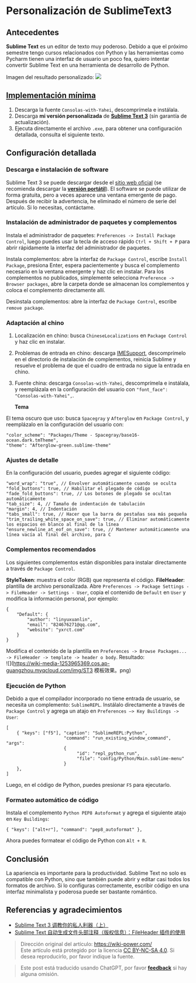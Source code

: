 # Personalización de SublimeText3

## Antecedentes

**Sublime Text** es un editor de texto muy poderoso. Debido a que el próximo semestre tengo cursos relacionados con Python y las herramientas como Pycharm tienen una interfaz de usuario un poco fea, quiero intentar convertir Sublime Text en una herramienta de desarrollo de Python.

Imagen del resultado personalizado:
![](https://wiki-media-1253965369.cos.ap-guangzhou.myqcloud.com/img/ST3效果.png)

## [Implementación mínima](https://www.jianguoyun.com/p/Da9TMr0Q-OOjBxif86sB)

1. Descarga la fuente `Consolas-with-Yahei`, descomprímela e instálala.
2. Descarga **mi versión personalizada** de [**Sublime Text 3**](https://www.jianguoyun.com/p/Da9TMr0Q-OOjBxif86sB) (sin garantía de actualización).
3. Ejecuta directamente el archivo `.exe`, para obtener una configuración detallada, consulta el siguiente texto.

## Configuración detallada

### Descarga e instalación de software

Sublime Text 3 se puede descargar desde el [sitio web oficial](http://www.sublimetext.com/) (se recomienda descargar la [**versión portátil**](https://download.sublimetext.com/Sublime%20Text%20Build%203176%20x64.zip)). El software se puede utilizar de forma gratuita, pero a veces aparece una ventana emergente de pago. Después de recibir la advertencia, he eliminado el número de serie del artículo. Si lo necesitas, contáctame.

### Instalación de administrador de paquetes y complementos

Instala el administrador de paquetes: `Preferences -> Install Package Control`, luego puedes usar la tecla de acceso rápido `Ctrl + Shift + P` para abrir rápidamente la interfaz del administrador de paquetes.

Instala complementos: abre la interfaz de `Package Control`, escribe `Install Package`, presiona Enter, espera pacientemente y busca el complemento necesario en la ventana emergente y haz clic en instalar. Para los complementos no publicados, simplemente selecciona `Preference -> Browser packages`, abre la carpeta donde se almacenan los complementos y coloca el complemento directamente allí.

Desinstala complementos: abre la interfaz de `Package Control`, escribe `remove package`.

### Adaptación al chino

1. Localización en chino: busca `ChineseLocalizations` en `Package Control` y haz clic en instalar.
2. Problemas de entrada en chino: descarga [IMESupport](https://github.com/zcodes/IMESupport/archive/master.zip), descomprímelo en el directorio de instalación de complementos, reinicia Sublime y resuelve el problema de que el cuadro de entrada no sigue la entrada en chino.
3. Fuente china: descarga `Consolas-with-Yahei`, descomprímela e instálala, y reemplázala en la configuración del usuario con `"font_face": "Consolas-with-Yahei",`.

   **Tema**

El tema oscuro que uso: busca `Spacegray` y `Afterglow` en `Package Control`, y reemplázalo en la configuración del usuario con:

```
"color_scheme": "Packages/Theme - Spacegray/base16-ocean.dark.tmTheme",
"theme": "Afterglow-green.sublime-theme"
```

### Ajustes de detalle

En la configuración del usuario, puedes agregar el siguiente código:

```
"word_wrap": "true", // Envolver automáticamente cuando se oculta
"fold_buttons": true, // Habilitar el plegado de código
"fade_fold_buttons": true, // Los botones de plegado se ocultan automáticamente
"tab_size": 4, // Tamaño de indentación de tabulación
"margin": 4, // Indentación
"tabs_small": true, // Hacer que la barra de pestañas sea más pequeña
"trim_trailing_white_space_on_save": true, // Eliminar automáticamente los espacios en blanco al final de la línea
"ensure_newline_at_eof_on_save": true, // Mantener automáticamente una línea vacía al final del archivo, para C
```

### Complementos recomendados

Los siguientes complementos están disponibles para instalar directamente a través de `Package Control`.

**StyleToken**: muestra el color (RGB) que representa el código. **FileHeader**: plantilla de archivo personalizada. Abre `Preferences -> Package Settings -> FileHeader -> Settings - User`, copia el contenido de `Default` en `User` y modifica la información personal, por ejemplo:

```
{
    "Default": {
        "author": "linyuxuanlin",
        "email": "824676271@qq.com",
        "website": "yxrct.com"
    }
}
```

Modifica el contenido de la plantilla en `Preferences -> Browse Packages... -> FileHeader -> template -> header o body`. Resultado:  
 ![](https://wiki-media-1253965369.cos.ap-guangzhou.myqcloud.com/img/ST3 模板效果。png)

### Ejecución de Python

Debido a que el compilador incorporado no tiene entrada de usuario, se necesita un complemento: `SublimeREPL`. Instálalo directamente a través de `Package Control` y agrega un atajo en `Preferences —> Key Buildings -> User`:

```
[
    { "keys": ["f5"], "caption": "SublimeREPL:Python",
                      "command": "run_existing_window_command", "args":
                      {
                           "id": "repl_python_run",
                           "file": "config/Python/Main.sublime-menu"
                      }
    },
]
```

Luego, en el código de Python, puedes presionar `F5` para ejecutarlo.

### Formateo automático de código

Instala el complemento `Python PEP8 Autoformat` y agrega el siguiente atajo en `Key Buildings`:

```
{ "keys": ["alt+r"], "command": "pep8_autoformat" },
```

Ahora puedes formatear el código de Python con `Alt + R`.

## Conclusión

La apariencia es importante para la productividad. Sublime Text no solo es compatible con Python, sino que también puede abrir y editar casi todos los formatos de archivo. Si lo configuras correctamente, escribir código en una interfaz minimalista y poderosa puede ser bastante romántico.

## Referencias y agradecimientos

- [Sublime Text 3 调教你的私人利器（上）](https://www.sheyilin.com/2015/05/sublime_text_3_tiao_jiao_ni_de_si_ren_li_qi_1/)
- [Sublime Text 自动生成文件头部注释（版权信息）：FileHeader 插件的使用](https://blog.csdn.net/afei__/article/details/82890493)

> Dirección original del artículo: <https://wiki-power.com/>  
> Este artículo está protegido por la licencia [CC BY-NC-SA 4.0](https://creativecommons.org/licenses/by/4.0/deed.zh). Si desea reproducirlo, por favor indique la fuente.

> Este post está traducido usando ChatGPT, por favor [**feedback**](https://github.com/linyuxuanlin/Wiki_MkDocs/issues/new) si hay alguna omisión.
